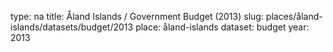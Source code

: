 type: na
title: Åland Islands / Government Budget (2013)
slug: places/åland-islands/datasets/budget/2013
place: åland-islands
dataset: budget
year: 2013
